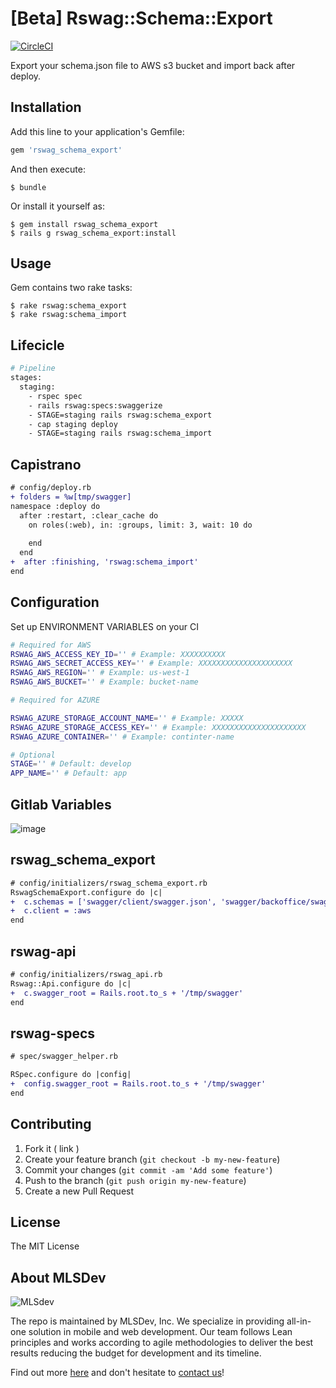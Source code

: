 # [Beta] Rswag::Schema::Export

[![CircleCI](https://circleci.com/gh/MLSDev/rswag_schema_export.svg?style=svg)](https://circleci.com/gh/MLSDev/rswag_schema_export)


Export your schema.json file to AWS s3 bucket and import back after deploy. 

## Installation

Add this line to your application's Gemfile:

```ruby
gem 'rswag_schema_export'
```

And then execute:

    $ bundle

Or install it yourself as:

    $ gem install rswag_schema_export
    $ rails g rswag_schema_export:install

## Usage

Gem contains two rake tasks:

    $ rake rswag:schema_export
    $ rake rswag:schema_import

## Lifecicle
```bash
# Pipeline
stages:
  staging:
    - rspec spec
    - rails rswag:specs:swaggerize
    - STAGE=staging rails rswag:schema_export
    - cap staging deploy
    - STAGE=staging rails rswag:schema_import
```

## Capistrano

```diff
# config/deploy.rb
+ folders = %w[tmp/swagger]
namespace :deploy do
  after :restart, :clear_cache do
    on roles(:web), in: :groups, limit: 3, wait: 10 do
    
    end
  end
+  after :finishing, 'rswag:schema_import'
end
````

## Configuration

Set up ENVIRONMENT VARIABLES on your CI

```bash
# Required for AWS
RSWAG_AWS_ACCESS_KEY_ID='' # Example: XXXXXXXXXX
RSWAG_AWS_SECRET_ACCESS_KEY='' # Example: XXXXXXXXXXXXXXXXXXXXX
RSWAG_AWS_REGION='' # Example: us-west-1
RSWAG_AWS_BUCKET='' # Example: bucket-name

# Required for AZURE

RSWAG_AZURE_STORAGE_ACCOUNT_NAME='' # Example: XXXXX
RSWAG_AZURE_STORAGE_ACCESS_KEY='' # Example: XXXXXXXXXXXXXXXXXXXXX
RSWAG_AZURE_CONTAINER='' # Example: continter-name

# Optional
STAGE='' # Default: develop
APP_NAME='' # Default: app
```

## Gitlab Variables

![image](https://user-images.githubusercontent.com/2664467/60773983-c69bdf80-a115-11e9-9f46-57d835ba4561.png)


## rswag_schema_export
```diff
# config/initializers/rswag_schema_export.rb
RswagSchemaExport.configure do |c|
+  c.schemas = ['swagger/client/swagger.json', 'swagger/backoffice/swagger.json']
+  c.client = :aws
end

```

## rswag-api
```diff
# config/initializers/rswag_api.rb
Rswag::Api.configure do |c|
+  c.swagger_root = Rails.root.to_s + '/tmp/swagger'
end
```

## rswag-specs
```diff
# spec/swagger_helper.rb

RSpec.configure do |config|
+  config.swagger_root = Rails.root.to_s + '/tmp/swagger'
end
```

## Contributing

1. Fork it ( link )
2. Create your feature branch (`git checkout -b my-new-feature`)
3. Commit your changes (`git commit -am 'Add some feature'`)
4. Push to the branch (`git push origin my-new-feature`)
5. Create a new Pull Request

## License

The MIT License

## About MLSDev

![MLSdev][logo]

The repo is maintained by MLSDev, Inc. We specialize in providing all-in-one solution in mobile and web development. Our team follows Lean principles and works according to agile methodologies to deliver the best results reducing the budget for development and its timeline.

Find out more [here][mlsdev] and don't hesitate to [contact us][contact]!

[mlsdev]:  https://mlsdev.com
[contact]: https://mlsdev.com/contact_us
[logo]:    https://raw.githubusercontent.com/MLSDev/development-standards/master/mlsdev-logo.png "Mlsdev"

